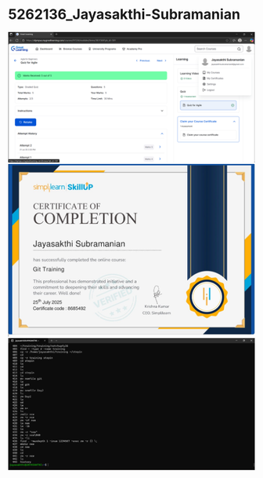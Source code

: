 # 5262136_Jayasakthi-Subramanian
![](SDLC/agilescreenshot.png)
![](https://github.com/Jayasakthi04/5262136_Jayasakthi-Subramanian/blob/1cbedd394b0abcb03315281c500d8cb7487e2080/Git/certificate/git%20training%20simplilearn%20certificate.jpg)
![](https://github.com/Jayasakthi04/5262136_Jayasakthi-Subramanian/blob/78508c034bdb4409f9451bc8983df33abca9ee1f/Linux/commandlinuxscreenshot/command%20linux11.png)



